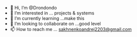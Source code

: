- 👋 Hi, I’m @Drondondo
- 👀 I’m interested in ... projects & systems
- 🌱 I’m currently learning ...make this
- 💞️ I’m looking to collaborate on ...good level
- 📫 How to reach me ... sakhnenkoandrej2203@gmail.com

<!---
Drondondo/Drondondo is a ✨ special ✨ repository because its `README.md` (this file) appears on your GitHub profile.
You can click the Preview link to take a look at your changes.
--->
